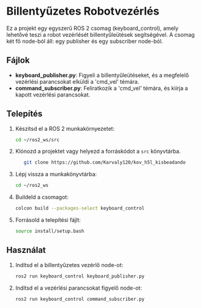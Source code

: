 # Billentyűzetes Robotvezérlés

Ez a projekt egy egyszerű ROS 2 csomag (keyboard_control), amely lehetővé teszi a robot vezérlését billentyűleütések segítségével. A csomag két fő node-ból áll: egy publisher és egy subscriber node-ból.

## Fájlok
- **keyboard_publisher.py**: Figyeli a billentyűleütéseket, és a megfelelő vezérlési parancsokat elküldi a 'cmd_vel' témára.
- **command_subscriber.py**: Feliratkozik a 'cmd_vel' témára, és kiírja a kapott vezérlési parancsokat.

## Telepítés
1. Készítsd el a ROS 2 munkakörnyezetet:
   ```bash
   cd ~/ros2_ws/src
   ```
2. Klónozd a projektet vagy helyezd a forráskódot a `src` könyvtárba.
   ```bash
      git clone https://github.com/Karvaly120/kov_h5l_kisbeadando
   ```   
3. Lépj vissza a munkakönyvtárba:
   ```bash
   cd ~/ros2_ws
   ```
4. Buildeld a csomagot:
   ```bash
   colcon build --packages-select keyboard_control
   ```
5. Forrásold a telepítési fájlt:
   ```bash
   source install/setup.bash
   ```

## Használat
1. Indítsd el a billentyűzetes vezérlő node-ot:
   ```bash
   ros2 run keyboard_control keyboard_publisher.py
   ```
2. Indítsd el a vezérlési parancsokat figyelő node-ot:
   ```bash
   ros2 run keyboard_control command_subscriber.py
   ```
